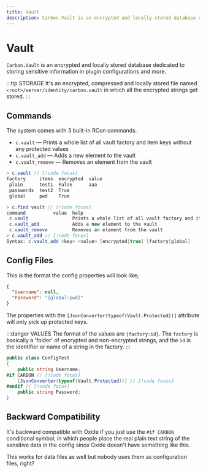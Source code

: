```yaml
---
title: Vault
description: Carbon.Vault is an encrypted and locally stored database dedicated to storing sensitive information in plugin configurations and more.
---
```


# Vault
`Carbon.Vault` is an encrypted and locally stored database dedicated to storing sensitive information in plugin
configurations and more.

<CarbonButton href="https://github.com/CarbonCommunity/Carbon.Common/blob/develop/src/Carbon/Components/Vault.cs" text="Source Code" external/>

:::tip STORAGE
It's an encrypted, compressed and locally stored file named `<root>/server/identity/carbon.vault` in which all the
encrypted strings get stored.
:::

## Commands

The system comes with 3 built-in RCon commands.

- `c.vault` — Prints a whole list of all vault factory and item keys without any protected values
- `c.vault_add` — Adds a new element to the vault
- `c.vault_remove` — Removes an element from the vault

```csharp
> c.vault // [!code focus]
factory     items  encrypted  value
 plain      test1  False      aaa
 passwords  test2  True
 global     pwd    True

> c.find vault // [!code focus]
command          value  help
 c.vault                Prints a whole list of all vault factory and item keys without any protected values
 c.vault_add            Adds a new element to the vault
 c.vault_remove         Removes an element from the vault
> c.vault_add // [!code focus]
Syntax: c.vault_add <key> <value> [encrypted|true] [factory|global]
```

## Config Files

This is the format the config properties will look like;

```json
{
  "Username": null,
  "Password": "{global:pwd}"
}
```

The properties with the `[JsonConverter(typeof(Vault.Protected))]` attribute will only pick up protected keys.

:::danger VALUES
The format of the values are `{factory:id}`. The `factory` is basically a 'folder' of encrypted and non-encrypted
strings, and the `id` is the identifier or name of a string in the factory.
:::

```csharp
public class ConfigTest
{
    public string Username;
#if CARBON // [!code focus]
    [JsonConverter(typeof(Vault.Protected))] // [!code focus]
#endif // [!code focus]
    public string Password;
}
```

## Backward Compatibility

It's backward compatible with Oxide if you just use the `#if CARBON` conditional symbol, in which people place the real
plain text string of the sensitive data in the config since Oxide doesn't have something like this.

This works for data files as well but nobody uses them as configuration files, right?
